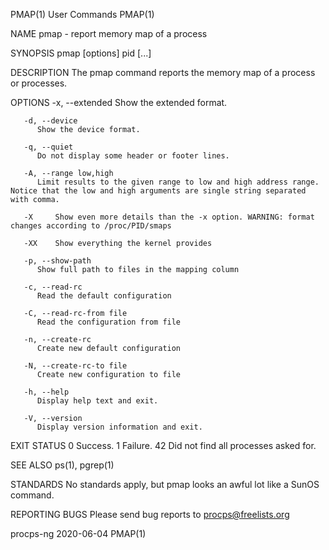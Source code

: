 PMAP(1)									 User Commands								       PMAP(1)

NAME
       pmap - report memory map of a process

SYNOPSIS
       pmap [options] pid [...]

DESCRIPTION
       The pmap command reports the memory map of a process or processes.

OPTIONS
       -x, --extended
	      Show the extended format.

       -d, --device
	      Show the device format.

       -q, --quiet
	      Do not display some header or footer lines.

       -A, --range low,high
	      Limit results to the given range to low and high address range.  Notice that the low and high arguments are single string separated with comma.

       -X     Show even more details than the -x option. WARNING: format changes according to /proc/PID/smaps

       -XX    Show everything the kernel provides

       -p, --show-path
	      Show full path to files in the mapping column

       -c, --read-rc
	      Read the default configuration

       -C, --read-rc-from file
	      Read the configuration from file

       -n, --create-rc
	      Create new default configuration

       -N, --create-rc-to file
	      Create new configuration to file

       -h, --help
	      Display help text and exit.

       -V, --version
	      Display version information and exit.

EXIT STATUS
	      0	     Success.
	      1	     Failure.
	      42     Did not find all processes asked for.

SEE ALSO
       ps(1), pgrep(1)

STANDARDS
       No standards apply, but pmap looks an awful lot like a SunOS command.

REPORTING BUGS
       Please send bug reports to procps@freelists.org

procps-ng								  2020-06-04								       PMAP(1)
